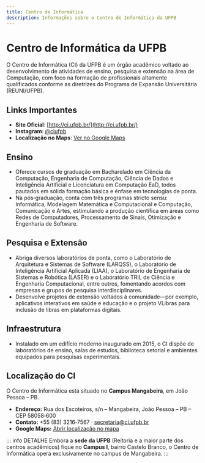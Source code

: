 ```yaml
---
title: Centro de Informática
description: Informações sobre o Centro de Informática da UFPB
---
```


# Centro de Informática da UFPB

O Centro de Informática (CI) da UFPB é um órgão acadêmico voltado ao desenvolvimento de atividades de ensino, pesquisa e extensão na área de Computação, com foco na formação de profissionais altamente qualificados conforme as diretrizes do Programa de Expansão Universitária (REUNI/UFPB).

## Links Importantes

* **Site Oficial**: [http://ci.ufpb.br/](http://ci.ufpb.br/)
* **Instagram**: [@ciufpb](https://www.instagram.com/ciufpb/)
* **Localização no Maps**: [Ver no Google Maps](https://maps.app.goo.gl/BYP3z1GvpJPd7C548)

## Ensino

* Oferece cursos de graduação em Bacharelado em Ciência da Computação, Engenharia de Computação, Ciência de Dados e Inteligência Artificial e Licenciatura em Computação EaD, todos pautados em sólida formação básica e ênfase em tecnologias de ponta.
* Na pós‑graduação, conta com três programas stricto sensu: Informática, Modelagem Matemática e Computacional e Computação, Comunicação e Artes, estimulando a produção científica em áreas como Redes de Computadores, Processamento de Sinais, Otimização e Engenharia de Software.

## Pesquisa e Extensão

* Abriga diversos laboratórios de ponta, como o Laboratório de Arquitetura e Sistemas de Software (LARQSS), o Laboratório de Inteligência Artificial Aplicada (LIAA), o Laboratório de Engenharia de Sistemas e Robótica (LASER) e o Laboratório TRIL de Ciência e Engenharia Computacional, entre outros, fomentando acordos com empresas e grupos de pesquisa interdisciplinares.
* Desenvolve projetos de extensão voltados à comunidade—por exemplo, aplicativos interativos em saúde e educação e o projeto VLibras para inclusão de libras em plataformas digitais.

## Infraestrutura

* Instalado em um edifício moderno inaugurado em 2015, o CI dispõe de laboratórios de ensino, salas de estudos, biblioteca setorial e ambientes equipados para pesquisas experimentais.

## Localização do CI

O Centro de Informática está situado no **Campus Mangabeira**, em João Pessoa – PB.

* **Endereço:** Rua dos Escoteiros, s/n – Mangabeira, João Pessoa – PB – CEP 58058‑600
* **Contato:** +55 (83) 3216‑7567 · [secretaria@ci.ufpb.br](mailto:secretaria@ci.ufpb.br)
* **Google Maps:** [Abrir localização no mapa](https://maps.app.goo.gl/BYP3z1GvpJPd7C548)

::: info DETALHE
Embora a **sede da UFPB** (Reitoria e a maior parte dos centros acadêmicos) fique no **Campus I**, bairro Castelo Branco, o Centro de Informática opera exclusivamente no campus de Mangabeira.
:::
